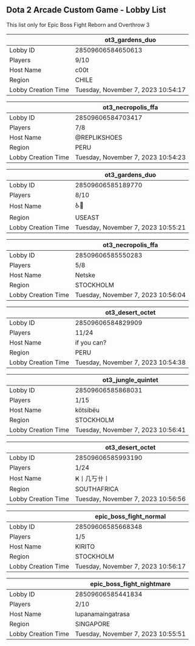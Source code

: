 ## Dota 2 Arcade Custom Game - Lobby List

This list only for Epic Boss Fight Reborn and Overthrow 3

|  | ot3_gardens_duo |
| ------ | ------ |
| Lobby ID | 28509606584650613 |
| Players | 9/10 |
| Host Name | c00t |
| Region | CHILE |
| Lobby Creation Time | Tuesday, November 7, 2023 10:54:17 |


|  | ot3_necropolis_ffa |
| ------ | ------ |
| Lobby ID | 28509606584703417 |
| Players | 7/8 |
| Host Name | @REPLIKSHOES |
| Region | PERU |
| Lobby Creation Time | Tuesday, November 7, 2023 10:54:23 |


|  | ot3_gardens_duo |
| ------ | ------ |
| Lobby ID | 28509606585189770 |
| Players | 8/10 |
| Host Name | ♿🧠 |
| Region | USEAST |
| Lobby Creation Time | Tuesday, November 7, 2023 10:55:21 |


|  | ot3_necropolis_ffa |
| ------ | ------ |
| Lobby ID | 28509606585550283 |
| Players | 5/8 |
| Host Name | Netske |
| Region | STOCKHOLM |
| Lobby Creation Time | Tuesday, November 7, 2023 10:56:04 |


|  | ot3_desert_octet |
| ------ | ------ |
| Lobby ID | 28509606584829909 |
| Players | 11/24 |
| Host Name | if you can? |
| Region | PERU |
| Lobby Creation Time | Tuesday, November 7, 2023 10:54:38 |


|  | ot3_jungle_quintet |
| ------ | ------ |
| Lobby ID | 28509606585868031 |
| Players | 1/15 |
| Host Name | kötsibëu |
| Region | STOCKHOLM |
| Lobby Creation Time | Tuesday, November 7, 2023 10:56:41 |


|  | ot3_desert_octet |
| ------ | ------ |
| Lobby ID | 28509606585993190 |
| Players | 1/24 |
| Host Name | Ҝ丨几丂卄丨 |
| Region | SOUTHAFRICA |
| Lobby Creation Time | Tuesday, November 7, 2023 10:56:56 |


|  | epic_boss_fight_normal |
| ------ | ------ |
| Lobby ID | 28509606585668348 |
| Players | 1/5 |
| Host Name | KIRITO |
| Region | STOCKHOLM |
| Lobby Creation Time | Tuesday, November 7, 2023 10:56:17 |


|  | epic_boss_fight_nightmare |
| ------ | ------ |
| Lobby ID | 28509606585441834 |
| Players | 2/10 |
| Host Name | lupanamaingatrasa |
| Region | SINGAPORE |
| Lobby Creation Time | Tuesday, November 7, 2023 10:55:51 |


